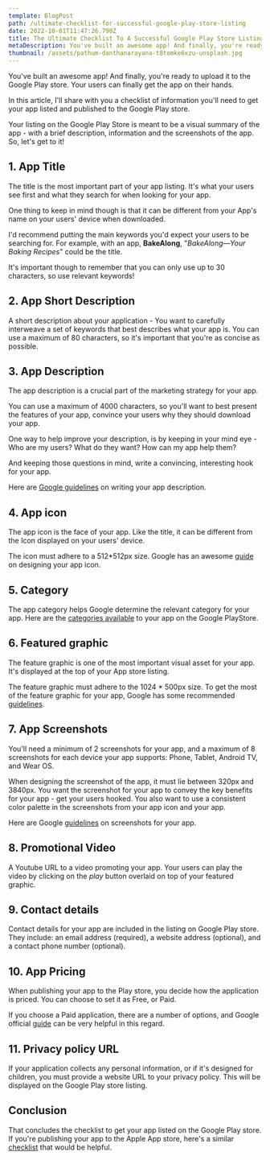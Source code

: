 ```yaml
---
template: BlogPost
path: /ultimate-checklist-for-successful-google-play-store-listing
date: 2022-10-01T11:47:26.790Z
title: The Ultimate Checklist To A Successful Google Play Store Listing
metaDescription: You've built an awesome app! And finally, you're ready to upload it to the Google Play store. Your users finally can get the app on their hands. In this article, I'll share with you a checklist of information you'll need to get your app listed and published to the Google Play store.
thumbnail: /assets/pathum-danthanarayana-t8tomke6xzu-unsplash.jpg
---
```


You've built an awesome app! And finally, you're ready to upload it to the Google Play store. Your users can finally get the app on their hands.

In this article, I'll share with you a checklist of information you'll need to get your app listed and published to the Google Play store.

Your listing on the Google Play Store is meant to be a visual summary of the app - with a brief description, information and the screenshots of the app. So, let's get to it!

## 1. App Title

The title is the most important part of your app listing. It's what your users see first and what they search for when looking for your app.

One thing to keep in mind though is that it can be different from your App's name on your users' device when downloaded.

I'd recommend putting the main keywords you'd expect your users to be searching for. For example, with an app, **BakeAlong**, "*BakeAlong—Your Baking Recipes*" could be the title.

It's important though to remember that you can only use up to 30 characters, so use relevant keywords!

## 2. App Short Description

A short description about your application - You want to carefully interweave a set of keywords that best describes what your app is. You can use a maximum of 80 characters, so it's important that you're as concise as possible.

## 3. App Description

The app description is a crucial part of the marketing strategy for your app.

You can use a maximum of 4000 characters, so you'll want to best present the features of your app, convince your users why they should download your app.

One way to help improve your description, is by keeping in your mind eye - Who are my users? What do they want? How can my app help them?

And keeping those questions in mind, write a convincing, interesting hook for your app.

Here are [Google guidelines](https://support.google.com/googleplay/android-developer/answer/9898842) on writing your app description.

## 4. App icon

The app icon is the face of your app. Like the title, it can be different from the Icon displayed on your users' device.

The icon must adhere to a 512\*512px size. Google has an awesome [guide](https://developer.android.com/distribute/google-play/resources/icon-design-specifications) on designing your app icon.

## 5. Category

The app category helps Google determine the relevant category for your app. Here are the [categories available](https://support.google.com/googleplay/android-developer/answer/9859673?hl=en#zippy=%2Capps) to your app on the Google PlayStore.

## 6. Featured graphic

The feature graphic is one of the most important visual asset for your app. It's displayed at the top of your App store listing.

The feature graphic must adhere to the 1024 \* 500px size. To get the most of the feature graphic for your app, Google has some recommended [guidelines](https://support.google.com/googleplay/android-developer/answer/9866151?hl=en#zippy=%2Cscreenshots%2Cfeature-graphic).

## 7. App Screenshots

You'll need a minimum of 2 screenshots for your app, and a maximum of 8 screenshots for each device your app supports: Phone, Tablet, Android TV, and Wear OS.

When designing the screenshot of the app, it must lie between 320px and 3840px. You want the screenshot for your app to convey the key benefits for your app - get your users hooked. You also want to use a consistent color palette in the screenshots from your app icon and your app.

Here are Google [guidelines](https://support.google.com/googleplay/android-developer/answer/9866151?hl=en#zippy=%2Cscreenshots) on screenshots for your app.

## 8. Promotional Video

A Youtube URL to a video promoting your app. Your users can play the video by clicking on the *play* button overlaid on top of your featured graphic.

## 9. Contact details

Contact details for your app are included in the listing on Google Play store.
They include: an email address (required), a website address (optional), and a contact phone number (optional).

## 10. App Pricing

When publishing your app to the Play store, you decide how the application is priced. You can choose to set it as Free, or Paid.

If you choose a Paid application, there are a number of options, and Google official [guide](https://support.google.com/googleplay/android-developer/answer/6334373?hl=en) can be very helpful in this regard.

## 11. Privacy policy URL

If your application collects any personal information, or if it's designed for children, you must provide a website URL to your privacy policy. This will be displayed on the Google Play store listing.

## Conclusion

That concludes the checklist to get your app listed on the Google Play store. If you're publishing your app to the Apple App store, here's a similar [checklist](https://edwardsmoses.com/guide-to-your-apple-store-listing) that would be helpful.
